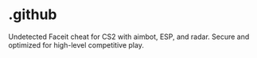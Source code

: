 # .github
Undetected Faceit cheat for CS2 with aimbot, ESP, and radar. Secure and optimized for high-level competitive play.
